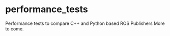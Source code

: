 # performance_tests
Performance tests to compare C++ and Python based ROS Publishers 
More to come.
